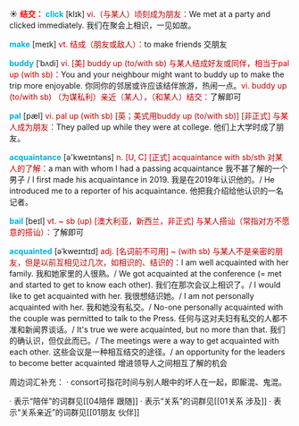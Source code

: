 ☀ <font color="red">**结交：**</font>
<font color="sky blue">**click**</font> [klɪk] 
<font color="#c00000">vi.（与某人）顷刻成为朋友：</font>We met at a party and clicked immediately. 我们在聚会上相识，一见如故。

<font color="sky blue">**make**</font> [meɪk] 
<font color="#c00000">vt. 结成（朋友或敌人）：</font>to make friends 交朋友
       
<font color="sky blue">**buddy**</font> [ˈbʌdi]
<font color="#c00000">vi. [美] buddy up (to/with sb) 与某人结成好友或同伴，相当于pal up (with sb)：</font>You and your neighbour might want to buddy up to make the trip more enjoyable. 你同你的邻居或许应该结伴旅游，热闹一点。<font color="#c00000">vi. buddy up (to/with sb) （为谋私利）亲近（某人），（和某人）结交：</font>了解即可
           
<font color="sky blue">**pal**</font> [pæl]
<font color="#c00000">vi. pal up (with sb) [英；美式用buddy up (to/with sb)] [非正式] 与某人成为朋友：</font>They palled up while they were at college. 他们上大学时成了朋友。

<font color="sky blue">**acquaintance**</font> [ə'kweɪntəns] 
<font color="#c00000">n. [U, C] [正式] acquaintance with sb/sth 对某人的了解：</font>a man with whom I had a passing acquaintance 我不甚了解的一个男子 / I first made his acquaintance in 2019. 我是在2019年认识他的。/ He introduced me to a reporter of his acquaintance. 他把我介绍给他认识的一名记者。

<font color="sky blue">**bail**</font> [beɪl]
<font color="#c00000">vt. ~ sb (up) [澳大利亚，新西兰，非正式] 与某人搭讪（常指对方不愿意的搭讪）：</font>了解即可
           
<font color="sky blue">**acquainted**</font> [əˈkweɪntɪd]
<font color="#c00000">adj. [名词前不可用] ~ (with sb) 与某人不是亲密的朋友，但是以前互相见过几次，如相识的、结识的：</font>I am well acquainted with her family. 我和她家里的人很熟。/ We got acquainted at the conference (= met and started to get to know each other). 我们在那次会议上相识了。/ I would like to get acquainted with her. 我很想结识她。/ I am not personally acquainted with her. 我和她没有私交。/ No-one personally acquainted with the couple was permitted to talk to the Press. 任何与这对夫妇有私交的人都不准和新闻界谈话。/ It's true we were acquainted, but no more than that. 我们的确认识，但仅此而已。/ The meetings were a way to get acquainted with each other. 这些会议是一种相互结交的途径。/ an opportunity for the leaders to become better acquainted 增进领导人之间相互了解的机会

周边词汇补充：
· consort可指花时间与别人眼中的坏人在一起，即厮混、鬼混。

· 表示“陪伴”的词群见[[04陪伴 跟随]]
· 表示“关系”的词群见[[01关系 涉及]]
· 表示“关系亲近”的词群见[[01朋友 伙伴]]
